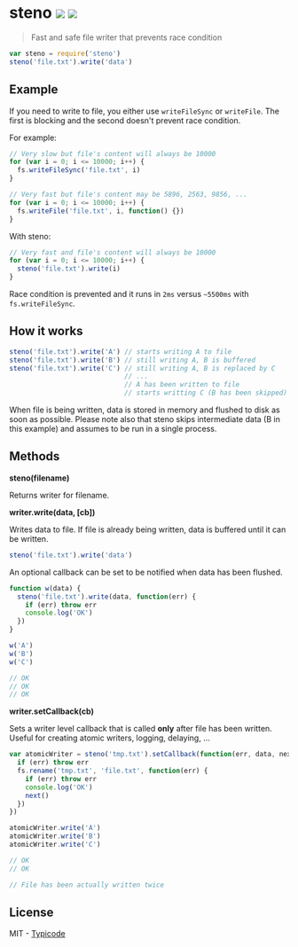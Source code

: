 # steno [![](https://badge.fury.io/js/steno.svg)](http://badge.fury.io/js/steno) [![](https://travis-ci.org/typicode/steno.svg?branch=master)](https://travis-ci.org/typicode/steno)

> Fast and safe file writer that prevents race condition

```javascript
var steno = require('steno')
steno('file.txt').write('data')
```

## Example

If you need to write to file, you either use `writeFileSync` or `writeFile`. The first is blocking and the second doesn't prevent race condition.

For example:

```javascript
// Very slow but file's content will always be 10000
for (var i = 0; i <= 10000; i++) {
  fs.writeFileSync('file.txt', i)
}
```

```javascript
// Very fast but file's content may be 5896, 2563, 9856, ...
for (var i = 0; i <= 10000; i++) {
  fs.writeFile('file.txt', i, function() {})
}
```

With steno:

```javascript
// Very fast and file's content will always be 10000
for (var i = 0; i <= 10000; i++) {
  steno('file.txt').write(i)
}
```

Race condition is prevented and it runs in `2ms` versus `~5500ms` with `fs.writeFileSync`.

## How it works

```javascript
steno('file.txt').write('A') // starts writing A to file
steno('file.txt').write('B') // still writing A, B is buffered
steno('file.txt').write('C') // still writing A, B is replaced by C
                             // ...
                             // A has been written to file
                             // starts writting C (B has been skipped)
```

When file is being written, data is stored in memory and flushed to disk as soon as possible. Please note also that steno skips intermediate data (B in this example) and assumes to be run in a single process.

## Methods

__steno(filename)__

Returns writer for filename.

__writer.write(data, [cb])__

Writes data to file. If file is already being written, data is buffered until it can be written.

```javascript
steno('file.txt').write('data')
```

An optional callback can be set to be notified when data has been flushed.

```javascript
function w(data) {
  steno('file.txt').write(data, function(err) {
    if (err) throw err
    console.log('OK')
  })
}

w('A')
w('B')
w('C')

// OK
// OK
// OK
```

__writer.setCallback(cb)__

Sets a writer level callback that is called __only__ after file has been written. Useful for creating atomic writers, logging, delaying, ...

```javascript
var atomicWriter = steno('tmp.txt').setCallback(function(err, data, next) {
  if (err) throw err
  fs.rename('tmp.txt', 'file.txt', function(err) {
    if (err) throw err
    console.log('OK')
    next()
  })
})

atomicWriter.write('A')
atomicWriter.write('B')
atomicWriter.write('C')

// OK
// OK

// File has been actually written twice
```

## License

MIT - [Typicode](https://github.com/typicode)
